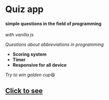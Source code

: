 # Quiz app
#### simple questions in the field of programming 
*with vanilla js*

*Questions about abbreviations in programming*

- **Scoring system**
- **Timer**
- **Responsive for all device**

*Try to win golden cup*😆
## [Click to see]()

